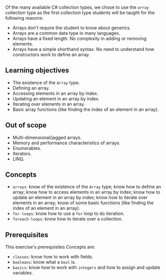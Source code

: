 Of the many available C# collection types, we chose to use the `array` collection type as the first collection type students will be taught for the following reasons:

- Arrays don't require the student to know about generics.
- Arrays are a common data type in many languages.
- Arrays have a fixed length. No complexity in adding or removing elements.
- Arrays have a simple shorthand syntax. No need to understand how constructors work to define an array.

## Learning objectives

- The existence of the `Array` type.
- Defining an array.
- Accessing elements in an array by index.
- Updating an element in an array by index.
- Iterating over elements in an array.
- Basic array functions (like finding the index of an element in an array).

## Out of scope

- Multi-dimensional/jagged arrays.
- Memory and performance characteristics of arrays.
- Enumerables.
- Iterators.
- LINQ.

## Concepts

- `arrays`: know of the existence of the `Array` type; know how to define an array; know how to access elements in an array by index; know how to update an element in an array by index; know how to iterate over elements in an array; know of some basic functions (like finding the index of an element in an array).
- `for-loops`: know how to use a `for` loop to do iteration.
- `foreach-loops`: know how to iterate over a collection.

## Prerequisites

This exercise's prerequisites Concepts are:

- `classes`: know how to work with fields.
- `booleans`: know what a `bool` is.
- `basics`: know how to work with `integers` and how to assign and update variables.
